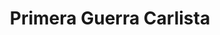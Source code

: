 ﻿---
title: "Primera Guerra Carlista"
permalink: periodes_389.html
layout: periode
dataInici: 1833-10-02
dataFi: 1840-07-06
sidebar: periodes
pares:
  - 388:
    title: "Guerras Carlistas"
    dataInici: "(1833)"
    dataFi: "(1900)"

fills:
  - 390:
    title: "Primera Batalla de Arquijas"
    dataInici: "(1834-12-15)"

  - 391:
    title: "Batalla de Luchana"
    dataInici: "(1836-12-01)"
    dataFi: "(1836-12-25)"

  - 392:
    title: "Batalla de Oriamendi"
    dataInici: "(1837-03-16)"

  - 393:
    title: "Batalla de Barbastro"
    dataInici: "(1837-06-02)"

  - 394:
    title: "Batalla de Maella"
    dataInici: "(1838-10-01)"

jocsPrincipals:
jocsEscenaris:
jocsEpoca:
jocsEpocaEscenaris:
---
